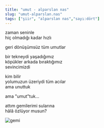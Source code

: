 ```yaml
---
title: "umut - alparslan nas"
slug: "umut-alparslan.nas"
tags: ["şiir", "alparslan nas","sayı:dört"]
---
```


zaman seninle\
hiç olmadığı kadar hızlı

geri dönüşümsüz tüm umutlar

bir tekneydi yaşadığımız\
köpükler arkada bıraktığımız\
sevincimizdi

kim bilir\
yolumuzun üzeriydi tüm acılar\
ama unuttuk

ama "umut"tuk...

attım gemilerimi sularına\
hâlâ özlüyor musun?

![gemi](/img/4_2.jpg)